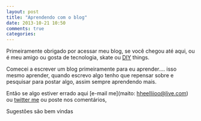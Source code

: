 ```yaml
---
layout: post
title: "Aprendendo com o blog"
date: 2013-10-21 10:50
comments: true
categories: 
---
```


Primeiramente obrigado por acessar meu blog, se você chegou até aqui, ou é meu amigo ou gosta de tecnologia, skate ou [DIY](http://pt.wikipedia.org/wiki/DIY) things.

<!-- more -->

Comecei a  escrever um blog primeiramente para eu aprender.... isso mesmo aprender, quando escrevo algo tenho que repensar sobre e pesquisar para postar algo, assim sempre aprendendo mais.

Então se algo estiver errado aqui  [e-mail me](maito: hheelliioo@live.com) ou [twitter me](http://twitter.com/lodfaria) ou poste nos comentários, 

Sugestões são bem vindas

